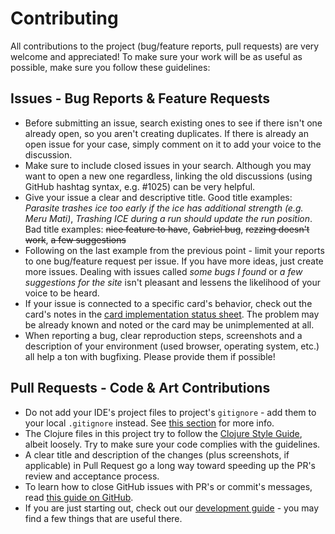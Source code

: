 # Contributing

All contributions to the project (bug/feature reports, pull requests) are very welcome and appreciated! To make sure your work will be as useful as possible, make sure you follow these guidelines:

## Issues - Bug Reports & Feature Requests

- Before submitting an issue, search existing ones to see if there isn't one already open, so you aren't creating duplicates. If there is already an open issue for your case, simply comment on it to add your voice to the discussion.
- Make sure to include closed issues in your search. Although you may want to open a new one regardless, linking the old discussions (using GitHub hashtag syntax, e.g. #1025) can be very helpful.
- Give your issue a clear and descriptive title. Good title examples: *Parasite trashes ice too early if the ice has additional strength (e.g. Meru Mati)*, *Trashing ICE during a run should update the run position*. Bad title examples: ~~nice feature to have~~, ~~Gabriel bug~~, ~~rezzing doesn't work~~, ~~a few suggestions~~
- Following on the last example from the previous point - limit your reports to one bug/feature request per issue. If you have more ideas, just create more issues. Dealing with issues called *some bugs I found* or *a few suggestions for the site* isn't pleasant and lessens the likelihood of your voice to be heard.
- If your issue is connected to a specific card's behavior, check out the card's notes in the [card implementation status sheet](https://docs.google.com/spreadsheets/d/1ICv19cNjSaW9C-DoEEGH3iFt09PBTob4CAutGex0gnE/pubhtml). The problem may be already known and noted or the card may be unimplemented at all.
- When reporting a bug, clear reproduction steps, screenshots and a description of your environment (used browser, operating system, etc.) all help a ton with bugfixing. Please provide them if possible!

## Pull Requests - Code & Art Contributions

- Do not add your IDE's project files to project's `gitignore` - add them to your local `.gitignore` instead. See [this section](https://github.com/mtgred/netrunner/wiki/Getting-Started-with-Development#gitignore) for more info.
- The Clojure files in this project try to follow the [Clojure Style Guide](https://github.com/bbatsov/clojure-style-guide), albeit loosely. Try to make sure your code complies with the guidelines.
- A clear title and description of the changes (plus screenshots, if applicable) in Pull Request go a long way toward speeding up the PR's review and acceptance process.
- To learn how to close GitHub issues with PR's or commit's messages, read [this guide on GitHub](https://help.github.com/articles/closing-issues-via-commit-messages/).
- If you are just starting out, check out our [development guide](https://github.com/mtgred/netrunner/wiki/Getting-Started-with-Development) - you may find a few things that are useful there.
